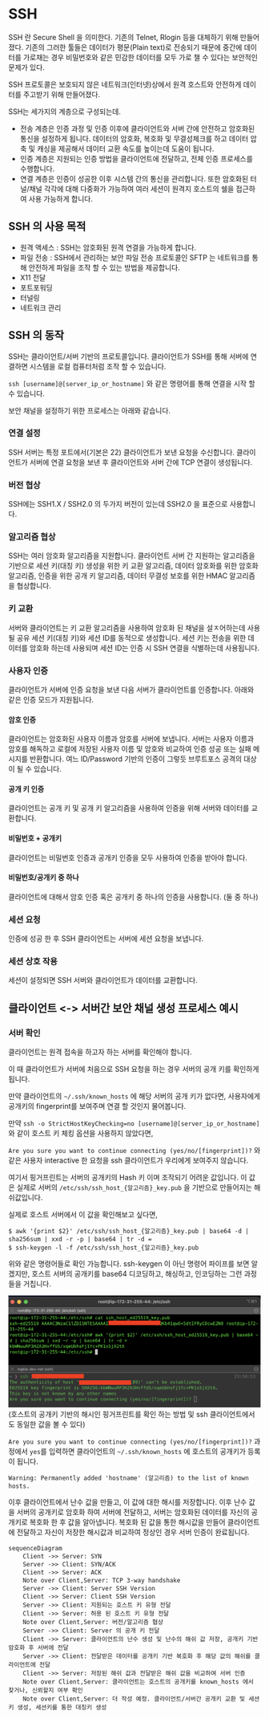 # SSH

SSH 란 Secure Shell 을 의미한다. 기존의 Telnet, Rlogin 등을 대체하기 위해 만들어졌다. 기존의 그러한 툴들은 데이터가 평문(Plain text)로 전송되기 때문에 중간에 데이터를 가로채는 경우 비밀번호와 같은 민감한 데이터를 모두 가로 챌 수 있다는 보안적인 문제가 있다. 

SSH 프로토콜은 보호되지 않은 네트워크(인터넷)상에서 원격 호스트와 안전하게 데이터를 주고받기 위해 만들어졌다.

SSH는 세가지의 계층으로 구성되는데.

- 전송 계층은 인증 과정 및 인증 이후에 클라이언트와 서버 간에 안전하고 암호화된 통신을 설정하게 됩니다. 데이터의 암호화, 복호화 및 무결성체크를 하고 데이터 압축 및 캐싱을 제공해서 데이터 교환 속도를 높이는데 도움이 됩니다.
- 인증 계층은 지원되는 인증 방법을 클라이언트에 전달하고, 전체 인증 프로세스를 수행합니다.
- 연결 계층은 인증이 성공한 이후 시스템 간의 통신을 관리합니다. 또한 암호화된 터널/채널 각각에 대해 다중화가 가능하여 여러 세션이 원격지 호스트의 쉘을 접근하여 사용 가능하게 합니다.

## SSH 의 사용 목적

- 원격 액세스 : SSH는 암호화된 원격 연결을 가능하게 합니다.
- 파일 전송 : SSH에서 관리하는 보안 파일 전송 프로토콜인 SFTP 는 네트워크를 통해 안전하게 파일을 조작 할 수 있는 방법을 제공합니다.
- X11 전달
- 포트포워딩
- 터널링
- 네트워크 관리

## SSH 의 동작

SSH는 클라이언트/서버 기반의 프로토콜입니다. 클라이언트가 SSH를 통해 서버에 연결하면 시스템을 로컬 컴퓨터처럼 조작 할 수 있습니다. 

`ssh [username]@[server_ip_or_hostname]` 와 같은 명령어를 통해 연결을 시작 할 수 있습니다. 

보안 채널을 설정하기 위한 프로세스는 아래와 같습니다.

### 연결 설정

SSH 서버는 특정 포트에서(기본은 22) 클라이언트가 보낸 요청을 수신합니다. 클라이언트가 서버에 연결 요청을 보낸 후 클라이언트와 서버 간에 TCP 연결이 생성됩니다.

### 버전 협상

SSH에는 SSH1.X / SSH2.0 의 두가지 버전이 있는데 SSH2.0 을 표준으로 사용합니다. 

### 알고리즘 협상

SSH는 여러 암호화 알고리즘을 지원합니다. 클라이언트 서버 간 지원하는 알고리즘을 기반으로 세션 키(대칭 키) 생성을 위한 키 교환 알고리즘, 데이터 암호화를 위한 암호화 알고리즘, 인증을 위한 공개 키 알고리즘, 데이터 무결성 보호를 위한 HMAC 알고리즘을 협상합니다.

### 키 교환

서버와 클라이언트는 키 교환 알고리즘을 사용하여 암호화 된 채널을 설ㅈ어하는데 사용될 공유 세션 키(대칭 키)와 세션 ID를 동적으로 생성합니다. 세션 키는 전송을 위한 데이터를 암호화 하는데 사용되며 세션 ID는 인증 시 SSH 연결을 식별하는데 사용됩니다.

### 사용자 인증

클라이언트가 서버에 인증 요청을 보낸 다음 서버가 클라이언트를 인증합니다. 아래와 같은 인증 모드가 지원됩니다.

#### 암호 인증

클라이언트는 암호화된 사용자 이름과 암호를 서버에 보냅니다. 서버는 사용자 이름과 암호를 해독하고 로컬에 저장된 사용자 이름 및 암호와 비교하여 인증 성공 또는 실패 메시지를 반환합니다. 여느 ID/Password 기반의 인증이 그렇듯 브루트포스 공격의 대상이 될 수 있습니다.

#### 공개 키 인증

클라이언트는 공개 키 및 공개 키 알고리즘을 사용하여 인증을 위해 서버와 데이터를 교환합니다. 

#### 비밀번호 + 공개키

클라이언트는 비밀번호 인증과 공개키 인증을 모두 사용하여 인증을 받아야 합니다.

#### 비밀번호/공개키 중 하나

클라이언트에 대해서 암호 인증 혹은 공개키 중 하나의 인증을 사용합니다. (둘 중 하나)

### 세션 요청

인증에 성공 한 후 SSH 클라이언트는 서버에 세션 요청을 보냅니다.

### 세션 상호 작용

세션이 설정되면 SSH 서버와 클라이언트가 데이터를 교환합니다. 

## 클라이언트 <-> 서버간 보안 채널 생성 프로세스 예시

### 서버 확인

클라이언트는 원격 접속을 하고자 하는 서버를 확인해야 합니다. 

이 때 클라이언트가 서버에 처음으로 SSH 요청을 하는 경우 서버의 공개 키를 확인하게 됩니다. 

만약 클라이언트의 `~/.ssh/known_hosts` 에 해당 서버의 공개 키가 없다면, 사용자에게 공개키의 fingerprint를 보여주며 연결 할 것인지 물어봅니다.

만약 `ssh -o StrictHostKeyChecking=no [username]@[server_ip_or_hostname]` 와 같이 호스트 키 체킹 옵션을 사용하지 않았다면,

`Are you sure you want to continue connecting (yes/no/[fingerprint])?` 와 같은 사용자 interactive 한 요청을 ssh 클라이언트가 우리에게 보여주지 않습니다.

여기서 핑거프린트는 서버의 공개키의 Hash 키 이며 조작되기 어려운 값입니다. 이 값은 실제로 서버의 `/etc/ssh/ssh_host_{알고리즘}_key.pub` 을 기반으로 만들어지는 해쉬값입니다. 

실제로 호스트 서버에서 이 값을 확인해보고 싶다면,

```
$ awk '{print $2}' /etc/ssh/ssh_host_{알고리즘}_key.pub | base64 -d | sha256sum | xxd -r -p | base64 | tr -d =
$ ssh-keygen -l -f /etc/ssh/ssh_host_{알고리즘}_key.pub
```

위와 같은 명령어들로 확인 가능합니다. ssh-keygen 이 아닌 명령어 파이프를 보면 알겠지만, 호스트 서버의 공개키를 base64 디코딩하고, 해싱하고, 인코딩하는 그런 과정들을 거칩니다. 

![](../images/ssh_fingerprint.png)
(호스트의 공개키 기반의 해시인 핑거프린트를 확인 하는 방법 및 ssh 클라이언트에서도 동일한 값을 볼 수 있다)

`Are you sure you want to continue connecting (yes/no/[fingerprint])?` 과정에서 `yes`를 입력하면 클라이언트의 `~/.ssh/known_hosts` 에 호스트의 공개키가 등록이 됩니다. 

```
Warning: Permanently added 'hostname' (알고리즘) to the list of known hosts.
```

이후 클라이언트에서 난수 값을 만들고, 이 값에 대한 해시를 저장합니다. 이후 난수 값을 서버의 공개키로 암호화 하여 서버에 전달하고, 서버는 암호화된 데이터를 자신의 공개키로 복호화 한 후 값을 알아냅니다. 복호화 된 값을 통한 해시값을 만들어 클라이언트에 전달하고 자신이 저장한 해시값과 비교하여 정상인 경우 서버 인증이 완료됩니다.

```mermaid
sequenceDiagram
    Client ->> Server: SYN
    Server ->> Client: SYN/ACK
    Client ->> Server: ACK
    Note over Client,Server: TCP 3-way handshake
    Server ->> Client: Server SSH Version
    Client ->> Server: Client SSH Version
    Server ->> Client: 지원되는 호스트 키 유형 전달
    Client ->> Server: 허용 된 호스트 키 유형 전달
    Note over Client,Server: 버전/알고리즘 협상
    Server ->> Client: Server 의 공개 키 전달
    Client ->> Server: 클라이언트의 난수 생성 및 난수의 해쉬 값 저장, 공개키 기반 암호화 후 서버에 전달
    Server ->> Client: 전달받은 데이터를 공개키 기반 복호화 후 해당 값의 해쉬를 클라이언트에 전달
    Client ->> Server: 저장된 해쉬 값과 전달받은 해쉬 값을 비교하여 서버 인증
    Note over Client,Server: 클라이언트는 호스트의 공개키를 known_hosts 에서 찾거나, 신뢰할지 여부 확인
    Note over Client,Server: 더 작성 예정. 클라이언트/서버간 공개키 교환 및 세션키 생성, 세션키를 통한 대칭키 생성 
```